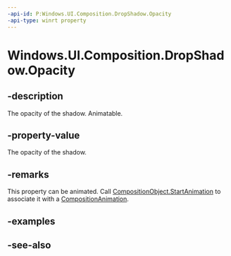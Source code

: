 ```yaml
---
-api-id: P:Windows.UI.Composition.DropShadow.Opacity
-api-type: winrt property
---
```


<!-- Property syntax
public float Opacity { get;  set; }
-->

# Windows.UI.Composition.DropShadow.Opacity

## -description
The opacity of the shadow. Animatable.



## -property-value
The opacity of the shadow.

## -remarks

This property can be animated. Call [CompositionObject.StartAnimation](compositionobject_startanimation_709050842.md) to associate it with a [CompositionAnimation](/windows/uwp/composition/composition-animation).

## -examples

## -see-also

